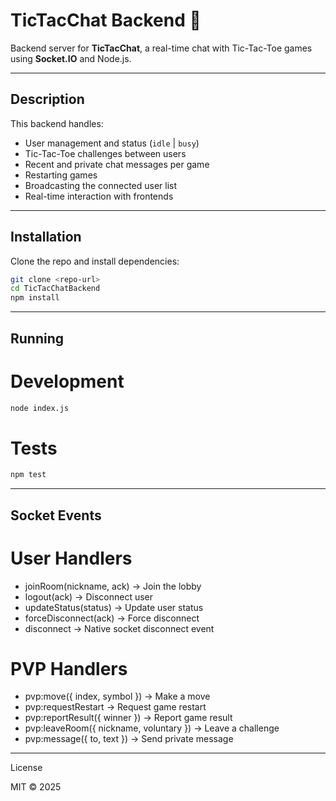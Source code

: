 # TicTacChat Backend 🚀

Backend server for **TicTacChat**, a real-time chat with Tic-Tac-Toe games using **Socket.IO** and Node.js.

---

## Description

This backend handles:

- User management and status (`idle` | `busy`)  
- Tic-Tac-Toe challenges between users
- Recent and private chat messages per game
- Restarting games
- Broadcasting the connected user list
- Real-time interaction with frontends

---

## Installation

Clone the repo and install dependencies:

```bash
git clone <repo-url>
cd TicTacChatBackend
npm install
```

---

## Running

# Development
```bash
node index.js
```

# Tests
```bash
npm test
```

---

## Socket Events

# User Handlers
- joinRoom(nickname, ack) → Join the lobby  
- logout(ack) → Disconnect user
- updateStatus(status) → Update user status
- forceDisconnect(ack) → Force disconnect
- disconnect → Native socket disconnect event

# PVP Handlers
- pvp:move({ index, symbol }) → Make a move
- pvp:requestRestart → Request game restart
- pvp:reportResult({ winner }) → Report game result
- pvp:leaveRoom({ nickname, voluntary }) → Leave a challenge
- pvp:message({ to, text }) → Send private message

---

License

MIT © 2025